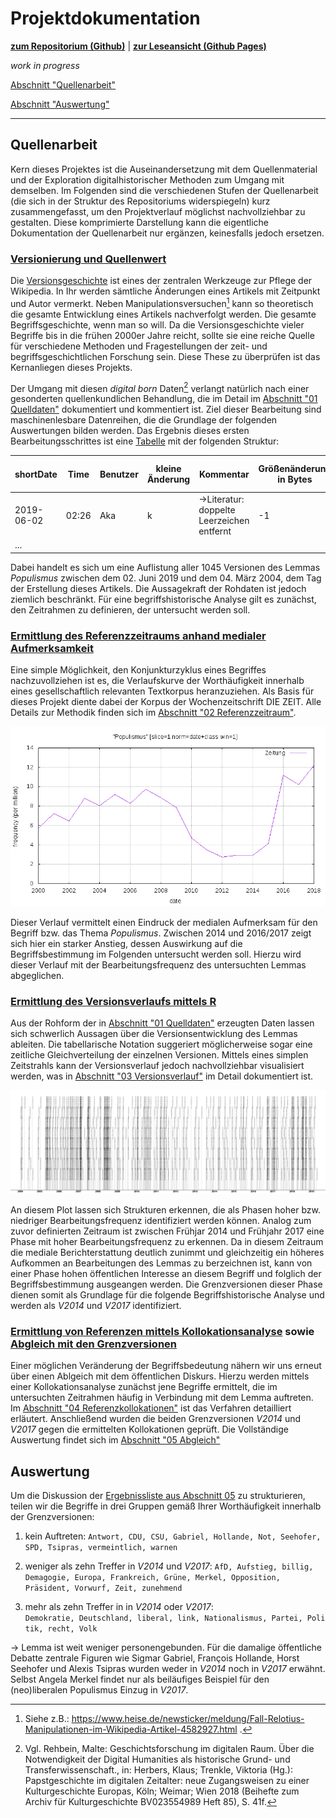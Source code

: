 # Projektdokumentation

[**zum Repositorium (Github)**](https://github.com/krugbuild/wiki-pop-quelle/) | [**zur Leseansicht (Github Pages)**](https://krugbuild.github.io/wiki-pop-quelle/)

*work in progress*

[Abschnitt "Quellenarbeit"](./#Quellenarbeit)

[Abschnitt "Auswertung"](./#Auswertung)

---

## Quellenarbeit

Kern dieses Projektes ist die Auseinandersetzung mit dem Quellenmaterial und der Exploration digitalhistorischer Methoden zum Umgang mit demselben. Im Folgenden sind die verschiedenen Stufen der Quellenarbeit (die sich in der Struktur des Repositoriums widerspiegeln) kurz zusammengefasst, um den Projektverlauf möglichst nachvollziehbar zu gestalten. Diese komprimierte Darstellung kann die eigentliche Dokumentation der Quellenarbeit nur ergänzen, keinesfalls jedoch ersetzen.

### [Versionierung und Quellenwert](./01_Quelldaten/)

Die [Versionsgeschichte](https://de.wikipedia.org/wiki/Hilfe:Versionen) ist eines der zentralen Werkzeuge zur Pflege der Wikipedia. In Ihr werden sämtliche Änderungen eines Artikels mit Zeitpunkt und Autor vermerkt. Neben Manipulationsversuchen[^1] kann so theoretisch die gesamte Entwicklung eines Artikels nachverfolgt werden. Die gesamte Begriffsgeschichte, wenn man so will. Da die Versionsgeschichte vieler Begriffe bis in die frühen 2000er Jahre reicht, sollte sie eine reiche Quelle für verschiedene Methoden und Fragestellungen der zeit- und begriffsgeschichtlichen Forschung sein. Diese These zu überprüfen ist das Kernanliegen dieses Projekts.

Der Umgang mit diesen *digital born* Daten[^2] verlangt natürlich nach einer gesonderten quellenkundlichen Behandlung, die im Detail im [Abschnitt "01 Quelldaten"](./01_Quelldaten/) dokumentiert und kommentiert ist. Ziel dieser Bearbeitung sind maschinenlesbare Datenreihen, die die Grundlage der folgenden Auswertungen bilden werden. Das Ergebnis dieses ersten Bearbeitungsschrittes ist eine [Tabelle](./01_Quelldaten/20190627_Arbeitsdaten_Populismus_vollstaendig.csv) mit der folgenden Struktur:

| shortDate | Time | Benutzer | kleine Änderung | Kommentar | Größenänderung in Bytes | Größe in Bytes | ID | Date&Time |
| - | - | - | - | - | - | - | - | - |
| 2019-06-02 | 02:26 | Aka | k | →Literatur: doppelte Leerzeichen entfernt | -1 | 77.498 | 188056880 | 2019-06-02T02:26:00Z |
| ... |  |  |  |  |  |  |  |  |

Dabei handelt es sich um eine Auflistung aller 1045 Versionen des Lemmas *Populismus* zwischen dem 02. Juni 2019 und dem 04. März 2004, dem Tag der Erstellung dieses Artikels. Die Aussagekraft der Rohdaten ist jedoch ziemlich beschränkt. Für eine begriffshistorische Analyse gilt es zunächst, den Zeitrahmen zu definieren, der untersucht werden soll.

[^1]: Siehe z.B.: https://www.heise.de/newsticker/meldung/Fall-Relotius-Manipulationen-im-Wikipedia-Artikel-4582927.html .
[^2]: Vgl. Rehbein, Malte: Geschichtsforschung im digitalen Raum. Über die Notwendigkeit der Digital Humanities als historische Grund- und Transferwissenschaft., in: Herbers, Klaus; Trenkle, Viktoria (Hg.): Papstgeschichte im digitalen Zeitalter: neue Zugangsweisen zu einer Kulturgeschichte Europas, Köln; Weimar; Wien 2018 (Beihefte zum Archiv für Kulturgeschichte BV023554989 Heft 85), S. 41f.

### [Ermittlung des Referenzzeitraums anhand medialer Aufmerksamkeit](./02_Referenzzeitraum/)

Eine simple Möglichkeit, den Konjunkturzyklus eines Begriffes nachzuvollziehen ist es, die Verlaufskurve der Worthäufigkeit innerhalb eines gesellschaftlich relevanten Textkorpus heranzuziehen. Als Basis für dieses Projekt diente dabei der Korpus der Wochenzeitschrift DIE ZEIT. Alle Details zur Methodik finden sich im [Abschnitt "02 Referenzzeitraum"](./02_Referenzzeitraum/).

![Wortverlauf_ZEIT](./02_Referenzzeitraum/Wortverlauf_Populismus_ZEIT.png)

Dieser Verlauf vermittelt einen Eindruck der medialen Aufmerksam für den Begriff bzw. das Thema *Populismus*. Zwischen 2014 und 2016/2017 zeigt sich hier ein starker Anstieg, dessen Auswirkung auf die Begriffsbestimmung im Folgenden untersucht werden soll. Hierzu wird dieser Verlauf mit der Bearbeitungsfrequenz des untersuchten Lemmas abgeglichen.

### [Ermittlung des Versionsverlaufs mittels R](./03_Versionsverlauf/)

Aus der Rohform der in [Abschnitt "01 Quelldaten"](./01_Quelldaten/README.md) erzeugten Daten lassen sich schwerlich Aussagen über die Versionsentwicklung des Lemmas ableiten. Die tabellarische Notation suggeriert möglicherweise sogar eine zeitliche Gleichverteilung der einzelnen Versionen. Mittels eines simplen Zeitstrahls kann der Versionsverlauf jedoch nachvollziehbar visualisiert werden, was in [Abschnitt "03 Versionsverlauf"](./03_Versionsverlauf/) im Detail dokumentiert ist.

![Zeitstrahl](./03_Versionsverlauf/20190627_Plot.png)

An diesem Plot lassen sich Strukturen erkennen, die als Phasen hoher bzw. niedriger Bearbeitungsfrequenz identifiziert werden können. Analog zum zuvor definierten Zeitraum ist zwischen Frühjar 2014 und Frühjahr 2017 eine Phase mit hoher Bearbeitungsfrequenz zu erkennen. Da in diesem Zeitraum die mediale Berichterstattung deutlich zunimmt und gleichzeitig ein höheres Aufkommen an Bearbeitungen des Lemmas zu berzeichnen ist, kann von einer Phase hohen öffentlichen Interesse an diesem Begriff und folglich der Begriffsbestimmung ausgeangen werden. Die Grenzversionen dieser Phase dienen somit als Grundlage für die folgende Begriffshistorische Analyse und werden als *V2014* und *V2017* identifiziert.

### [Ermittlung von Referenzen mittels Kollokationsanalyse](./04_Referenzkollokationen/) sowie [Abgleich mit den Grenzversionen](./05_Abgleich/)

Einer möglichen Veränderung der Begriffsbedeutung nähern wir uns erneut über einen Ablgeich mit dem öffentlichen Diskurs. Hierzu werden mittels einer Kollokationsanalyse zunächst jene Begriffe ermittelt, die im untersuchten Zeitrahmen häufig in Verbindung mit dem Lemma auftreten. Im [Abschnitt "04 Referenzkollokationen"](./04_Referenzkollokationen/) ist das Verfahren detailliert erläutert.
Anschließend wurden die beiden Grenzversionen *V2014* und *V2017* gegen die ermittelten Kollokationen geprüft. Die Vollständige Auswertung findet sich im [Abschnitt "05 Abgleich"](./05_Abgleich/)

## Auswertung

Um die Diskussion der [Ergebnissliste aus Abschnitt 05](./05_Abgleich/README.md) zu strukturieren, teilen wir die Begriffe in drei Gruppen gemäß Ihrer Worthäufigkeit innerhalb der Grenzversionen: 

1. kein Auftreten: `Antwort, CDU, CSU, Gabriel, Hollande, Not, Seehofer, SPD, Tsipras, vermeintlich, warnen`

2. weniger als zehn Treffer in *V2014* und *V2017*: `AfD, Aufstieg, billig, Demagogie, Europa, Frankreich, Grüne, Merkel, Opposition, Präsident, Vorwurf, Zeit, zunehmend`

3. mehr als zehn Treffer in in *V2014* oder *V2017*: `Demokratie, Deutschland, liberal, link, Nationalismus, Partei, Politik, recht, Volk`

-> Lemma ist weit weniger personengebunden. Für die damalige öffentliche Debatte zentrale Figuren wie Sigmar Gabriel, François Hollande, Horst Seehofer und Alexis Tsipras wurden weder in *V2014* noch in *V2017* erwähnt. Selbst Angela Merkel findet nur als beiläufiges Beispiel für den (neo)liberalen Populismus Einzug in *V2017*. 

